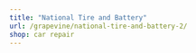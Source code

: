 ```yaml
---
title: "National Tire and Battery"
url: /grapevine/national-tire-and-battery-2/
shop: car repair
---
```

